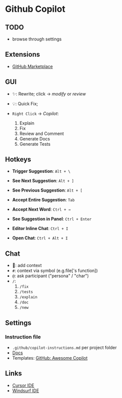 # Github Copilot

## TODO

- browse through settings

## Extensions

- [GitHub Marketplace](https://github.com/marketplace)

## GUI

- ✨: Rewrite; click -> _modify_ or _review_
- 💡: Quick Fix;

- `Right Click` -> _Copilot_:
  1. Explain
  2. Fix
  3. Review and Comment
  4. Generate Docs
  5. Generate Tests

## Hotkeys

- **Trigger Suggestion**: `Alt + \`
- **See Next Suggestion**: `Alt + ]`
- **See Previous Suggestion**: `Alt + [`
- **Accept Entire Suggestion**: `Tab`
- **Accept Next Word**: `Ctrl + →`
- **See Suggestion in Panel**: `Ctrl + Enter`

- **Editor Inline Chat**: `Ctrl + I`
- **Open Chat**: `Ctrl + Alt + I`

## Chat

- 📎: add context
- `#`: context via symbol (e.g.file['s function])
- `@`: ask participant ("persona" / "char")
- `/`:
  1. `/fix`
  2. `/tests`
  3. `/explain`
  4. `/doc`
  5. `/new`

## Settings

### Instruction file

- `.github/copilot-instructions.md` per project folder
- [Docs](https://code.visualstudio.com/docs/copilot/copilot-customization)
- Templates: [GitHub: Awesome Copilot](https://github.com/github/awesome-copilot)

## Links

- [Cursor IDE](https://cursor.com)
- [Windsurf IDE](https://windsurf.com/)
